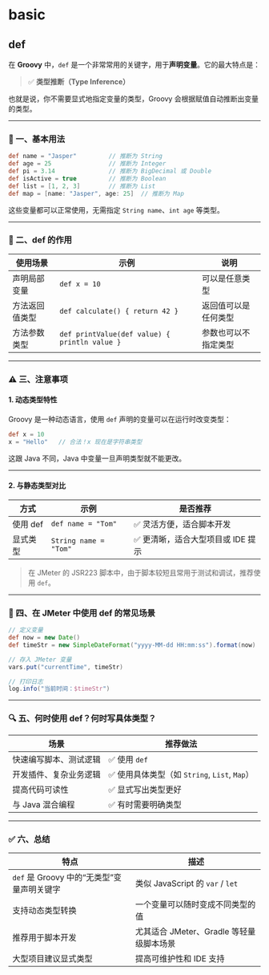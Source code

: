 # basic

## def

在 **Groovy** 中，`def` 是一个非常常用的关键字，用于**声明变量**。它的最大特点是：

> ✅ **类型推断（Type Inference）**

也就是说，你不需要显式地指定变量的类型，Groovy 会根据赋值自动推断出变量的类型。

---

### 📌 一、基本用法

```groovy
def name = "Jasper"         // 推断为 String
def age = 25                // 推断为 Integer
def pi = 3.14               // 推断为 BigDecimal 或 Double
def isActive = true         // 推断为 Boolean
def list = [1, 2, 3]        // 推断为 List
def map = [name: "Jasper", age: 25]  // 推断为 Map
```

这些变量都可以正常使用，无需指定 `String name`、`int age` 等类型。

---

### 🧠 二、def 的作用

| 使用场景    | 示例                                            | 说明         |
|---------|-----------------------------------------------|------------|
| 声明局部变量  | `def x = 10`                                  | 可以是任意类型    |
| 方法返回值类型 | `def calculate() { return 42 }`               | 返回值可以是任何类型 |
| 方法参数类型  | `def printValue(def value) { println value }` | 参数也可以不指定类型 |

---

### ⚠️ 三、注意事项

#### 1. **动态类型特性**

Groovy 是一种动态语言，使用 `def` 声明的变量可以在运行时改变类型：

```groovy
def x = 10
x = "Hello"   // 合法！x 现在是字符串类型
```

这跟 Java 不同，Java 中变量一旦声明类型就不能更改。

---

#### 2. **与静态类型对比**

| 方式     | 示例                    | 是否推荐                 |
|--------|-----------------------|----------------------|
| 使用 def | `def name = "Tom"`    | ✅ 灵活方便，适合脚本开发        |
| 显式类型   | `String name = "Tom"` | ✅ 更清晰，适合大型项目或 IDE 提示 |

> 在 JMeter 的 JSR223 脚本中，由于脚本较短且常用于测试和调试，推荐使用 `def`。

---

### 🧪 四、在 JMeter 中使用 def 的常见场景

```groovy
// 定义变量
def now = new Date()
def timeStr = new SimpleDateFormat("yyyy-MM-dd HH:mm:ss").format(now)

// 存入 JMeter 变量
vars.put("currentTime", timeStr)

// 打印日志
log.info("当前时间：$timeStr")
```

---

### 🔍 五、何时使用 def？何时写具体类型？

| 场景          | 推荐做法                                |
|-------------|-------------------------------------|
| 快速编写脚本、测试逻辑 | ✅ 使用 `def`                          |
| 开发插件、复杂业务逻辑 | ✅ 使用具体类型（如 `String`, `List`, `Map`） |
| 提高代码可读性     | ✅ 显式写出类型更好                          |
| 与 Java 混合编程 | ✅ 有时需要明确类型                          |

---

### ✅ 六、总结

| 特点                            | 描述                            |
|-------------------------------|-------------------------------|
| `def` 是 Groovy 中的“无类型”变量声明关键字 | 类似 JavaScript 的 `var` / `let` |
| 支持动态类型转换                      | 一个变量可以随时变成不同类型的值              |
| 推荐用于脚本开发                      | 尤其适合 JMeter、Gradle 等轻量级脚本场景   |
| 大型项目建议显式类型                    | 提高可维护性和 IDE 支持                |
